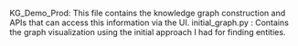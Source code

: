 KG_Demo_Prod: This file contains the knowledge graph construction and APIs that can access this information via the UI. 
initial_graph.py : Contains the graph visualization using the initial approach I had for finding entities. 
